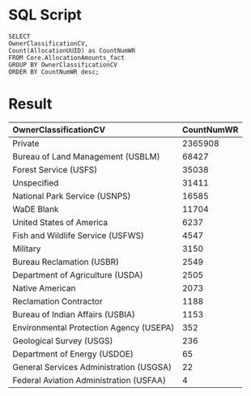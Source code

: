 # SQL Script
```
SELECT
OwnerClassificationCV,
Count(AllocationUUID) as CountNumWR
FROM Core.AllocationAmounts_fact
GROUP BY OwnerClassificationCV
ORDER BY CountNumWR desc;
```

# Result


|OwnerClassificationCV|CountNumWR|
|:----|:----|
|Private|2365908|
|Bureau of Land Management (USBLM)|68427|
|Forest Service (USFS)|35038|
|Unspecified|31411|
|National Park Service (USNPS)|16585|
|WaDE Blank|11704|
|United States of America|6237|
|Fish and Wildlife Service (USFWS)|4547|
|Military|3150|
|Bureau Reclamation (USBR)|2549|
|Department of Agriculture (USDA)|2505|
|Native American|2073|
|Reclamation Contractor|1188|
|Bureau of Indian Affairs (USBIA)|1153|
|Environmental Protection Agency (USEPA)|352|
|Geological Survey (USGS)|236|
|Department of Energy (USDOE)|65|
|General Services Administration (USGSA)|22|
|Federal Aviation Administration (USFAA)|4|

